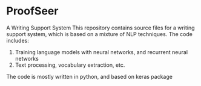 ProofSeer
=========

A Writing Support System
This repository contains source files for a writing support system, which is based on a mixture of NLP techniques.
The code includes:
1) Training language models with neural networks, and recurrent neural networks
2) Text processing, vocabulary extraction, etc.

The code is mostly written in python, and based on keras package
